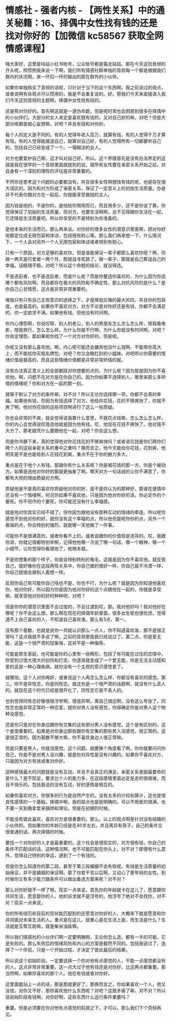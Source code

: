 # 情感社 - 强者内核 - 【两性关系】中的通关秘籍：16、择偶中女性找有钱的还是找对你好的【加微信 kc58567 获取全网情感课程】

嗨大家好，这里是咕姑小红书账号，公众账号都是猫总姑姑。那在今天这则音频的开头呢，照惯例我来说一下啊，我们所有情感社群单独的音频每一个都是根据我们群内的状况啊，来一环扣一环的输出的那在群外的小伙伴。

如果你单独购买了音频的话呢，只针对于当下的这个东西啊。我之前说过的观点，或者说啊有些观点可以惯用的，我是不会重复说的。好。那我们今天来直接进入我们今天这则音频的主题啊，择偶中女性找有钱的。

还是照对你好的。首先啊这就是一道伪命题，但是呢时常也会困惑到很多在择偶中的小伙伴们。大部分的女人肯定是喜欢既有钱的，又对自己好的嘛，对吧？但是大部分呢都是痴心妄想嘛，对吧？并且有钱和对你好。

每个人的定义是不同的。有的人觉得年收入百万，就算有钱，有的人觉得千万才算有钱，有的人觉得能接送自己，就算对自己好，有的人觉得所有一切都要听自己的，包括自己已经变成了一个。一塌糊涂的女人。

对方也要爱护自己啊，这才叫对自己好。所以。这个界限首先是没有办法界定的这就是我在很早的一个音频里面就提到的说，就所有女性要在亲密关系开始之前，对自身有一个深刻的理性的评估是非常重要的。

不然你连思考这个问题的必要都没有。并且很多女性啊想找有钱的呢，也是存在很大误区的。因为和对方形成了亲密关系，保证了一定意义上的初始生活质量。办是并不代表你跟对方在一起后，你就能享受做钱的主人。

因为钱是他的，不是你的，是他给你用用而已，而且用多少，还不是你说了算。你觉得保证了初始的生活质量。但对方。也要生活啊啊，总不见得跟你生活在一起，它还降低生活质量吧。所以你享受的不是特别为你准备的。

是他本来的生活而已。那么再来谈。对你好的很多女性的潜意识里面啊，把对你好呢都定位成无限包容和体谅，包括很有耐心等。那么我们再来想一下，什么情况下，一个人会对另外一个人无限包容和体谅或者特别有耐心。

只有一个原因，对方足够的喜欢你，但是谁能保证一辈子都那么喜欢你呢？啊，你做一两天是可爱做一两个月，那就自寻死路了。做一辈子，那就是自己葬送自己的幸福，话糙理不糙，对吧？所以这个命题的结论，就没得选。

不是选前者，也不是选后者，而是什么呢？而是你要选你喜欢的，为什么因为你选哪个都有风险啊，而且都存在极大的风险和不确定性，那么对抗风险的是什么？是你自己心甘情愿，这点是非常非常重要的。

唯独只有只有自己主观意识的选择之下，才是降低后悔的最大风险。并且你的包容度。也是最高的。如果你不喜欢对方。对方不论是对你好还是有钱，你都不会满足的，你一定欲求不满。如果他有钱，但他没有时间啊。

你内心埋怨啊，你说哎呀，别人的老公，别人的男朋友怎么怎么怎么样，陪我看电影，陪我旅行，怎么怎么样，为什么你就不行啊，为什么你就没有时间啊，对吧？你肯定埋怨。那如果呢你找了一个对方对你好的，但是呢。

你呢又没有那么喜欢他，啊，内心呢可能还会嫌弃他没什么钱啊，不能带你高大上，而不能给你买瓶名牌包，对吧？你又会眼红别的小姐妹。对吧所以你需要的情绪价值是极高的，而且这些情绪价值都是非常非常矫情的就。

没有办法真正意义上的全部都踩对你想要的点的，为什么呢？因为就是因为你不喜欢他。啊，问题不在对方是在你自己的。因为你如果不选择别人，哪里来那么多矫情的情绪呢？你和对方在一起的那一刻。

就等于默认了对方的条件嘛，对不对？所以无论你选择哪一项，你都不会真的幸福。如果他有钱，你因为有钱选择了对方，他给你花钱，花的不够爽快了，你就不爽了啊。他对你花球的这些项目啊进行了这么一些质疑。

你也会非常的不爽，就会觉得说我靠什么意思，不就花点钱嘛，怎么怎么怎么样，你的内心会觉得说哎我选他就是因为他有钱。哎，他现在花钱不爽快了。他对我不大方了。那老娘凭什么要跟他在一起，对吧？你会这么想。

但是你冷静下来，真的觉得他对你花钱花的不够爽快吗？或者说花钱是你们两你们两个人的这段亲密关系的重中之重吗？换而言之，他今天能给你花钱，花到爽，他明天是不是也能给别人花钱花到爽，重点不在于你的魅力多大。

重点是在于他个人有钱。那跟你有什么关系呢？你是被花钱的那一方，你是个被动方。如果是选他对你好的那就更抽象了啊。哪天对方一句话说的让你不满意了，你都有大把的理由质疑对方啊。

质疑他是不是真的喜欢你质疑他对你的好，是不是你认为的那种好，那谁在感情中还没有一个情绪啊，何况你如果不喜欢他，只是因为他对你好的话，你必定作的个要死。你不但作的个要死，你可能还没有什么幸福感。

就是他对你其实已经不错了。但你因为跟他没有那种互动的情绪的牵连。所以呢你感觉不到他对你的好，就你没有这个幸福的点，所以他但是呢你你的点，另外一个极端的点，你会特别的强烈，就是哪一天他做了一件事。

可能你不是很满意的，或者你看不上的，或者说跟你的价值观是违背的。哎，我跟你讲，你就记得都特别牢啊，记得他他哪一次说了哪一句话，哪一个眼神，哪一个小细节，让你觉得你看错他了，他根本就。

不是你想象的那个样子，你就会特别特别的龟毛，这就是因为你不喜欢他。就反观自己，就好像你在这段两性关系中，你自己做的很好一样，你自己就不冷漠一样，你自己就很会替别人着想一样。

反观你自己有可能你自己啥也不是，你也不行，为什么呢？就是因为你知道他喜欢你，他对你好，所以因为你是因为他对你好的这个点跟他在一起的，你就是享受嘛，就享受他对你的好的种种吧，对吧？

但是你你的潜意识里面不会过度的，不会过渡到哎，那。我对他好吗？我对他好在哪呢？你不会这么想。那么啊在现在的择偶年龄里面，很多女生呢也很忧虑，觉得遇不上自己喜欢的人，不知道自己喜欢谁。那么有3点，第一。

没有那个基数，也就是说你一共就认识那么一点人，你不知道喜欢谁，那不是很正常吗？这点我就不多说了啊，之前的音频里面我已经说过了。第二点，你是爱无能，这是一个很严肃的现象哦，这并不是一种侮辱。

可能是原生家庭，也可能是你的心里有一些畸形，包括了有可能在过往的恋情中，你受到过很大很大的创伤和打击，你逐渐就变成了一个爱无能，你是无法主动感知爱的这是一种心理疾病，就你没有一个主观的意识感觉爱了。

就哪怕。这个人对你再好，或者说这个人再怎么怎么样，你都没有喜欢的感觉。第三。你不是异性恋，你是同性恋。就这也是一个很严肃的话题啊，就没有什么丢人的。就现在这个时代已经是很开化了，同性恋它是不丢人的。

也别觉得同性恋好像很很浮夸啊，很诡异啊，离自己很远啊，没有这么夸张了，同性恋也是非常正常的一种恋爱。就你对男人没有感觉，你得确定你是对男人这个物种没感觉。

还是你只是对在你身边跟你有交集的这些部分男人没有感觉，这个是有区别的，这个是很重要的。如果是对你身边那些跟你有交集的那些男人没感觉，很正常的。这是很正常的。因为基数不够大嘛，你不喜欢身边人很正常嘛。

但是只要是男人，你就没感觉。这个问题。就要换个角度看了啊，你你就要问问你自己，你是不是对男人没兴趣，就是你对异性是没有兴趣的。如果你不喜欢对方，只是因为对方有钱或者对你好。

这种感情最大的问题就是没有互动，并且不会真正的满足。亲密关系里面最要命的是什么？是不知足。要求比个人的能力多，在这段感情里面必定是走的很艰难，而且不快乐的。包括我说的没有互动，好的感情是相互的。

如果你喜欢对方，你很多的行为是自然产生的，没有太多的计较和算计，这也是很良性感情的一个基础。择偶中啊，我的观点也是挺明确的。可以不用爱的很满，也不要一天到晚拿爱来捆绑和理论。但是在初期的时候。

不能没有彼此喜欢，喜欢对方是很重要的。那么。以上的观点啊是针对没有结婚的小伙伴的。但如果你的年龄已经是在40岁左右，并且离异有孩子，自己的条件又很普通的话，再次择偶的时候。

要找一个对你好的人才是最重要的。这个社会是很现实的，对方很有钱，你自己的条件不匹配话的话，这种情况啊，也不可能匹配在你头上，对不对？即便有什么意外，觉得自己特别的幸运，遇到了一个有钱的。

但是你怎么知道你的第二段，甚至于第三段婚姻不会失败呢。有钱是生活质量的初始保证，并不是婚姻的保证啊。娶了你若干言以后啊，又动心了更年轻的女性。到时候你又有多少能力跟条件可以做出备选方案来呢？对不对？

那么对你好就不一样了呀。现实一点来说，首先你的年龄就卡在这儿了，愿意跟你共同生活，愿意娶你的人，他的诉求就不是浮夸的，他浮夸了绝对不会找你，对不对？现实一点来说。

你的所有经历和目前的现状能匹配到的还愿意对你好的人，大概率下就是愿意和你共同面对未来生活的人。重点是在这儿，就重心是在生活上面，而生活是什么？生活就是互帮互助嘛，就是柴米油盐嘛。

所以我们情感社的小伙伴们啊一定要明确啊，无论你怎么选，都有一半的可能，它是失败的。那么失败后的情绪风险和内心的方案是截然不同的。包括我说过了，选择了一个伴侣，只是一个开始过程，才决定了彼此最后的结果。

所以说这个初始阶段。一定要选择一个你对他有点感觉的人，不能一点感觉都没有的人，这点非常非常重要。这一点大过于他有钱还是对你好，比这两点都重要。那当然啊，如果你喜欢的那个人。他在有钱或者对你好。

这里面能站上一点的话，那是那就更好了。那换而言之，你如果喜欢一个人，他又没钱，对你又不好，那你喜欢他什么东西呢？对吧？这就矛盾了嘛，对不对？所以说初始阶段有钱啊，对你好啊，这些东西什么运行条件重要吗？

重要。但是必须要在你对他有点感觉的前提之下，才可以。那么我们下个荧频再见。